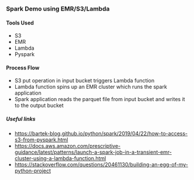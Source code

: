 ### Spark Demo using EMR/S3/Lambda
#### Tools Used
- S3
- EMR
- Lambda
- Pyspark
  
#### Process Flow
- S3 put operation in input bucket triggers Lambda function
- Lambda function spins up an EMR cluster which runs the spark application
- Spark application reads the parquet file from input bucket and writes it to the output bucket

##### Useful links
- https://bartek-blog.github.io/python/spark/2019/04/22/how-to-access-s3-from-pyspark.html
- https://docs.aws.amazon.com/prescriptive-guidance/latest/patterns/launch-a-spark-job-in-a-transient-emr-cluster-using-a-lambda-function.html
- https://stackoverflow.com/questions/20461130/building-an-egg-of-my-python-project


